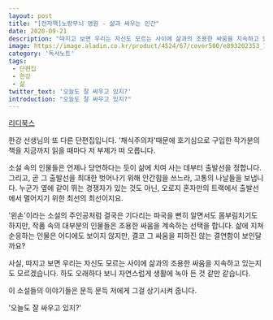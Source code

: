 ```yaml
---
layout: post
title: "[전자책]노랑무늬 영원 - 삶과 싸우는 인간"
date: 2020-09-21
description: "따지고 보면 우리는 자신도 모르는 사이에 삶과의 조용한 싸움을 지속하고 있는지도 모르겠습니다. 하도 오래하다 보니 자연스럽게 생활에 녹아 든 것 같만 같습니다."
image: https://image.aladin.co.kr/product/4524/67/cover500/e893202353_1.jpg
category: '독서노트'
tags: 
 - 단편집
 - 한강
 - 삶
twitter_text: '오늘도 잘 싸우고 있지?'
introduction: "오늘도 잘 싸우고 있지?"
---
```

[리디북스](https://ridibooks.com/books/754013340)

한강 선생님의 또 다른 단편집입니다. '채식주의자'때문에 호기심으로 구입한 작가분의 책을 지금까지 읽을 때마다 저 부제가 떠 오릅니다. 

소설 속의 인물들은 언제나 당연하다는 듯이 삶에 치여 사는 데부터 출발선을 정합니다. 그리고, 곧 그 출발선을 최대한 벗어나기 위해 안간힘을 쓰느라, 고통의 나날들을 보냅니다. 누군가 옆에 같이 뛰는 경쟁자가 있는 것도 아닌, 오로지 혼자만의 트랙에서 출발선에서 멀어지기 위한 최선의 최선이지요.

'왼손'이라는 소설의 주인공처럼 결국은 기다리는 파국을 뻔히 알면서도 몸부림치기도 하지만, 작품 속의 대부분의 인물들은 조용한 싸움을 계속하는 선택을 합니다. 삶에 지쳐 순응하는 인물은 어디에도 보이지 않지만, 결코 그 싸움을 피하진 않는 결연함이 보인달까요?

사실, 따지고 보면 우리는 자신도 모르는 사이에 삶과의 조용한 싸움을 지속하고 있는지도 모르겠습니다. 하도 오래하다 보니 자연스럽게 생활에 녹아 든 것 같만 같습니다.

이 소설들의 이야기들은 문득 문득 저에게 그걸 상기시켜 줍니다.

'오늘도 잘 싸우고 있지?'
